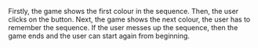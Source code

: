 Firstly, the game shows the first colour in the sequence. Then, the user clicks on the button.
Next, the game shows the next colour, the user has to remember the sequence. 
If the user messes up the sequence, then the game ends and the user can start again from beginning.
